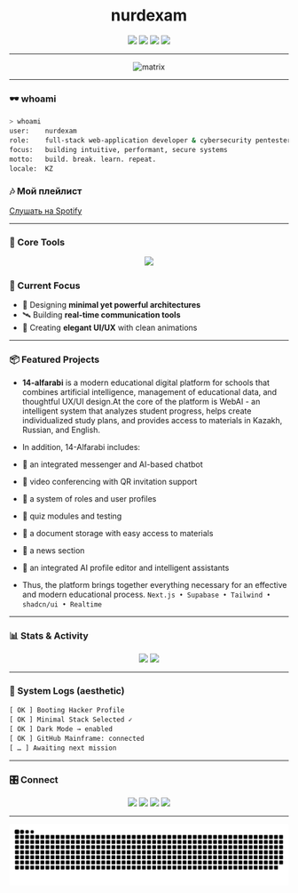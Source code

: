 <h1 align="center">
  nurdexam
</h1>

<p align="center">
  <a href="#"><img src="https://img.shields.io/badge/OS-Linux-00FF9C?style=for-the-badge&logo=Linux&logoColor=111" /></a>
  <a href="#"><img src="https://img.shields.io/badge/Editor-VS%20Code-00FF9C?style=for-the-badge&logo=visualstudiocode&logoColor=111" /></a>
  <a href="#"><img src="https://img.shields.io/badge/Focus-Elegant%20Code%20%26%20Clean%20UI-00FF9C?style=for-the-badge" /></a>
  <a href="#"><img src="https://komarev.com/ghpvc/?username=nurdevtech&style=for-the-badge&color=00FF9C&label=VISITORS" /></a>
</p>

---

<p align="center">
  <img src="https://i.pinimg.com/originals/0f/1b/a3/0f1ba3323de4711a314119a80205c0bf.gif" width="100%" height="400" alt="matrix"/>
</p>

---

### 🕶️ whoami

```bash
> whoami
user:    nurdexam
role:    full-stack web-application developer & cybersecurity pentester
focus:   building intuitive, performant, secure systems
motto:   build. break. learn. repeat.
locale:  KZ
```

### 🎶 Мой плейлист
[Слушать на Spotify](https://open.spotify.com/playlist/5gYZ7fKVVpzYYxV5XblEIk?si=0285f5f9c77c44a8)

---
### 🧰 Core Tools

<p align="center">
  <img src="https://skillicons.dev/icons?i=react,nextjs,vue,ts,nodejs,postgres,supabase,tailwind,git,linux,vscode,firebase" />
</p>

### 🧪 Current Focus

* 🚀 Designing **minimal yet powerful architectures**
* 🛰️ Building **real‑time communication tools**
* 🎨 Creating **elegant UI/UX** with clean animations

---

### 📦 Featured Projects

* **14-alfarabi** is a modern educational digital platform for schools that combines artificial intelligence, management of educational data, and thoughtful UX/UI design.At the core of the platform is WebAI - an intelligent system that analyzes student progress, helps create individualized study plans, and provides access to materials in Kazakh, Russian, and English.

* In addition, 14-Alfarabi includes:
* 📩 an integrated messenger and AI-based chatbot
* 🎥 video conferencing with QR invitation support
* 👥 a system of roles and user profiles
* 📝 quiz modules and testing
* 📂 a document storage with easy access to materials
* 📰 a news section
* 🤖 an integrated AI profile editor and intelligent assistants
* Thus, the platform brings together everything necessary for an effective and modern educational process.
  `Next.js • Supabase • Tailwind • shadcn/ui • Realtime`

---

### 📊 Stats & Activity

<p align="center">
  <img src="https://github-readme-stats.vercel.app/api?username=nurdexam&show_icons=true&theme=radical&hide_border=true" height="170"/>
  <img src="https://github-readme-streak-stats.herokuapp.com/?user=nurdexam&theme=radical&hide_border=true" height="170"/>
</p>



---

### 🧩 System Logs (aesthetic)

```txt
[ OK ] Booting Hacker Profile
[ OK ] Minimal Stack Selected ✓
[ OK ] Dark Mode → enabled
[ OK ] GitHub Mainframe: connected
[ … ] Awaiting next mission
```

---

### 🎛️ Connect

<p align="center">
  <a href="https://t.me/nurdexam"><img src="https://img.shields.io/badge/Telegram-00A8E8?style=for-the-badge&logo=telegram&logoColor=white"/></a>
  <a href="https://instagram.com/nurdexam"><img src="https://img.shields.io/badge/Instagram-FF1493?style=for-the-badge&logo=instagram&logoColor=white"/></a>
  <a href="https://www.youtube.com/@nurdexam"><img src="https://img.shields.io/badge/Youtube-FF0050?style=for-the-badge&logo=YouTube&logoColor=white"/></a>
  <a href="mailto:viltia40@gmail.com"><img src="https://img.shields.io/badge/Email-00FF7F?style=for-the-badge&logo=gmail&logoColor=white"/></a>
</p>

---

<p align="center">
  <img src="https://raw.githubusercontent.com/Platane/snk/output/github-contribution-grid-snake.svg" alt="snake"/>
</p>

